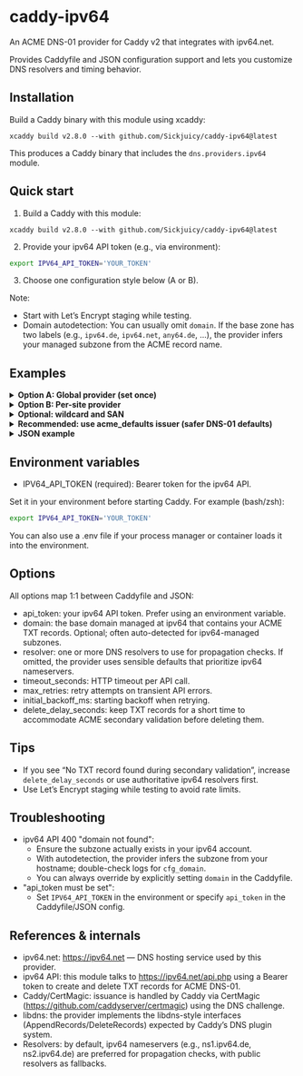 # caddy-ipv64

An ACME DNS-01 provider for Caddy v2 that integrates with ipv64.net.

Provides Caddyfile and JSON configuration support and lets you customize DNS resolvers and timing behavior.

## Installation

Build a Caddy binary with this module using xcaddy:

```
xcaddy build v2.8.0 --with github.com/Sickjuicy/caddy-ipv64@latest
```

This produces a Caddy binary that includes the `dns.providers.ipv64` module.

## Quick start

1) Build a Caddy with this module:
```
xcaddy build v2.8.0 --with github.com/Sickjuicy/caddy-ipv64@latest
```
2) Provide your ipv64 API token (e.g., via environment):
```bash
export IPV64_API_TOKEN='YOUR_TOKEN'
```
3) Choose one configuration style below (A or B).

Note:
- Start with Let’s Encrypt staging while testing.
- Domain autodetection: You can usually omit `domain`. If the base zone has two labels (e.g., `ipv64.de`, `ipv64.net`, `any64.de`, ...), the provider infers your managed subzone from the ACME record name.

## Examples

<details>
  <summary><strong>Option A: Global provider (set once)</strong></summary>

Put the provider in the global options block using `acme_dns`. Applies to all sites unless overridden.

```caddyfile
{
  # acme_ca https://acme-staging-v02.api.letsencrypt.org/directory

  acme_dns ipv64 {
    api_token {env.IPV64_API_TOKEN}
    # optional:
    # resolver ns1.ipv64.de ns2.ipv64.de
    # timeout_seconds 15
    # max_retries 5
    # initial_backoff_ms 400
    # delete_delay_seconds 20
  }
}

example.com {
  # uses global ipv64 provider
  respond "OK"
}
```

</details>

<details>
  <summary><strong>Option B: Per-site provider</strong></summary>

```caddyfile
example.com {
  tls {
    dns ipv64 {
      api_token {env.IPV64_API_TOKEN}
    }
  }
  respond "OK"
}
```

</details>

<details>
  <summary><strong>Optional: wildcard and SAN</strong></summary>

```caddyfile
# Wildcard + apex in one site (DNS-01 required for wildcard)
*.example.ipv64.de, example.ipv64.de {
  tls {
    dns ipv64 {
      api_token {env.IPV64_API_TOKEN}
    }
  }
  respond "OK"
}
```

</details>

<details>
  <summary><strong>Recommended: use acme_defaults issuer (safer DNS-01 defaults)</strong></summary>

The wrapper issuer `acme_defaults` sets better defaults for DNS propagation when using DNS-01:

- propagation_delay: 30s
- propagation_timeout: 4m

You can still override these explicitly; the wrapper only sets them when not provided.

```caddyfile
example.com {
  tls {
    issuer acme_defaults
    dns ipv64 {
      api_token {env.IPV64_API_TOKEN}
    }
  }
  respond "OK"
}
```

JSON equivalent (note the issuer module name):

```json
{
  "apps": {
    "tls": {
      "certificates": { "automate": ["example.com"] },
      "automation": {
        "policies": [
          {
            "issuers": [
              {
                "module": "acme_defaults",
                "challenges": {
                  "dns": {
                    "provider": {
                      "name": "ipv64",
                      "api_token": "{env.IPV64_API_TOKEN}"
                    }
                  }
                }
              }
            ]
          }
        ]
      }
    }
  }
}
```

</details>

<details>
  <summary><strong>JSON example</strong></summary>

```json
{
  "apps": {
    "tls": {
      "certificates": { "automate": ["example.com"] },
      "automation": {
        "policies": [
          {
            "issuers": [
              {
                "module": "acme",
                "challenges": {
                  "dns": {
                    "provider": {
                      "name": "ipv64",
                      "api_token": "{env.IPV64_API_TOKEN}",
                      "resolver": ["ns1.ipv64.de", "ns2.ipv64.de"],
                      "timeout_seconds": 15,
                      "max_retries": 5,
                      "initial_backoff_ms": 400,
                      "delete_delay_seconds": 20
                    }
                  }
                }
              }
            ]
          }
        ]
      }
    }
  }
}
```

</details>

## Environment variables

- IPV64_API_TOKEN (required): Bearer token for the ipv64 API.

Set it in your environment before starting Caddy. For example (bash/zsh):

```bash
export IPV64_API_TOKEN='YOUR_TOKEN'
```

You can also use a .env file if your process manager or container loads it into the environment.

## Options

All options map 1:1 between Caddyfile and JSON:

- api_token: your ipv64 API token. Prefer using an environment variable.
- domain: the base domain managed at ipv64 that contains your ACME TXT records. Optional; often auto-detected for ipv64-managed subzones.
- resolver: one or more DNS resolvers to use for propagation checks. If omitted, the provider uses sensible defaults that prioritize ipv64 nameservers.
- timeout_seconds: HTTP timeout per API call.
- max_retries: retry attempts on transient API errors.
- initial_backoff_ms: starting backoff when retrying.
- delete_delay_seconds: keep TXT records for a short time to accommodate ACME secondary validation before deleting them.

## Tips

- If you see “No TXT record found during secondary validation”, increase `delete_delay_seconds` or use authoritative ipv64 resolvers first.
- Use Let’s Encrypt staging while testing to avoid rate limits.

## Troubleshooting

- ipv64 API 400 "domain not found":
	- Ensure the subzone actually exists in your ipv64 account.
	- With autodetection, the provider infers the subzone from your hostname; double-check logs for `cfg_domain`.
	- You can always override by explicitly setting `domain` in the Caddyfile.
- "api_token must be set":
	- Set `IPV64_API_TOKEN` in the environment or specify `api_token` in the Caddyfile/JSON config.

## References & internals

- ipv64.net: https://ipv64.net — DNS hosting service used by this provider.
- ipv64 API: this module talks to https://ipv64.net/api.php using a Bearer token to create and delete TXT records for ACME DNS-01.
- Caddy/CertMagic: issuance is handled by Caddy via CertMagic (https://github.com/caddyserver/certmagic) using the DNS challenge.
- libdns: the provider implements the libdns-style interfaces (AppendRecords/DeleteRecords) expected by Caddy’s DNS plugin system.
- Resolvers: by default, ipv64 nameservers (e.g., ns1.ipv64.de, ns2.ipv64.de) are preferred for propagation checks, with public resolvers as fallbacks.
